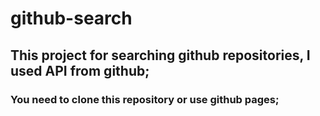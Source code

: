 # github-search
## This project for searching github repositories, I used API from github;
### You need to clone this repository or use github pages;
